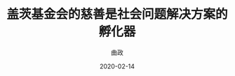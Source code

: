 ---
title: 盖茨基金会的慈善是社会问题解决方案的孵化器
suttitle: 
author: 曲政
date: '2020-02-14'
slug: 
tags:
- 
categories:
- 
typora-root-url: ../../static
---
